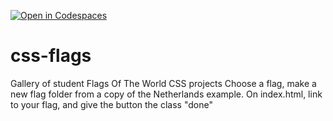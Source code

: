 [![Open in Codespaces](https://classroom.github.com/assets/launch-codespace-2972f46106e565e64193e422d61a12cf1da4916b45550586e14ef0a7c637dd04.svg)](https://classroom.github.com/open-in-codespaces?assignment_repo_id=17085881)
# css-flags
Gallery of student Flags Of The World CSS projects
Choose a flag, make a new flag folder from a copy of the Netherlands example. 
On index.html, link to your flag, and give the button the class "done"
